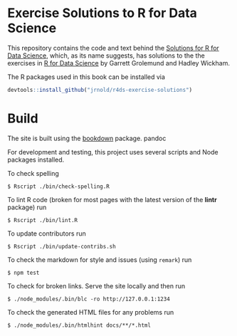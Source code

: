 # Exercise Solutions to R for Data Science


This repository contains the code and text behind the [Solutions for R for Data Science](https://jrnold.github.io/r4ds-exercise-solutions/), which, as its name suggests, has solutions to the the exercises in [R for Data Science](http://r4ds.had.co.nz/) by Garrett Grolemund and Hadley Wickham.

The R packages used in this book can be installed via
```r
devtools::install_github("jrnold/r4ds-exercise-solutions")
```

# Build

The site is built using the [bookdown](https://bookdown.org/yihui/bookdown/) package.
pandoc

For development and testing, this project uses several scripts and Node packages installed.

To check spelling
```console
$ Rscript ./bin/check-spelling.R
```

To lint R code (broken for most pages with the latest version of the **lintr** package) run
```
$ Rscript ./bin/lint.R
```

To update contributors run
```
$ Rscript ./bin/update-contribs.sh
```

To check the markdown for style and issues (using `remark`) run
```
$ npm test
```

To check for broken links. Serve the site locally and then run
```
$ ./node_modules/.bin/blc -ro http://127.0.0.1:1234
```

To check the generated HTML files for any problems run
```
$ ./node_modules/.bin/htmlhint docs/**/*.html
```
